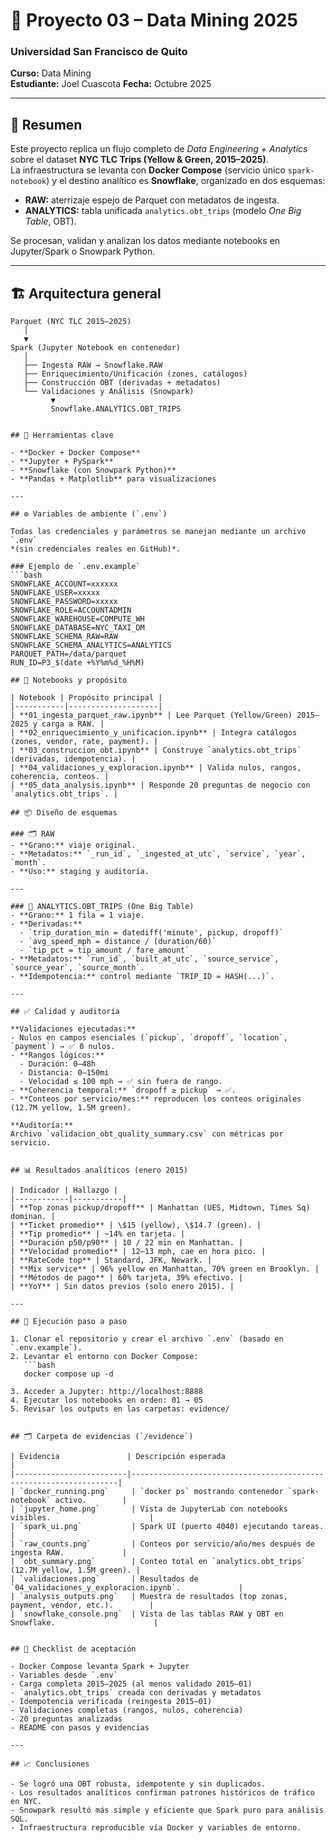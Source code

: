 # 🚌 Proyecto 03 – Data Mining 2025  
### Universidad San Francisco de Quito  
**Curso:** Data Mining  
**Estudiante:** Joel Cuascota
**Fecha:** Octubre 2025  

---

## 🧠 Resumen
Este proyecto replica un flujo completo de *Data Engineering + Analytics* sobre el dataset **NYC TLC Trips (Yellow & Green, 2015–2025)**.  
La infraestructura se levanta con **Docker Compose** (servicio único `spark-notebook`) y el destino analítico es **Snowflake**, organizado en dos esquemas:

- **RAW:** aterrizaje espejo de Parquet con metadatos de ingesta.  
- **ANALYTICS:** tabla unificada `analytics.obt_trips` (modelo *One Big Table*, OBT).

Se procesan, validan y analizan los datos mediante notebooks en Jupyter/Spark o Snowpark Python.

---

## 🏗️ Arquitectura general

```text
Parquet (NYC TLC 2015–2025)
   │
   ▼
Spark (Jupyter Notebook en contenedor)
   │
   ├── Ingesta RAW → Snowflake.RAW
   ├── Enriquecimiento/Unificación (zones, catálogos)
   ├── Construcción OBT (derivadas + metadatos)
   └── Validaciones y Análisis (Snowpark)
         ▼
         Snowflake.ANALYTICS.OBT_TRIPS


## 🧰 Herramientas clave

- **Docker + Docker Compose**  
- **Jupyter + PySpark**  
- **Snowflake (con Snowpark Python)**  
- **Pandas + Matplotlib** para visualizaciones  

---

## ⚙️ Variables de ambiente (`.env`)

Todas las credenciales y parámetros se manejan mediante un archivo `.env`  
*(sin credenciales reales en GitHub)*.

### Ejemplo de `.env.example`
```bash
SNOWFLAKE_ACCOUNT=xxxxxx
SNOWFLAKE_USER=xxxxx
SNOWFLAKE_PASSWORD=xxxxx
SNOWFLAKE_ROLE=ACCOUNTADMIN
SNOWFLAKE_WAREHOUSE=COMPUTE_WH
SNOWFLAKE_DATABASE=NYC_TAXI_DM
SNOWFLAKE_SCHEMA_RAW=RAW
SNOWFLAKE_SCHEMA_ANALYTICS=ANALYTICS
PARQUET_PATH=/data/parquet
RUN_ID=P3_$(date +%Y%m%d_%H%M)

## 🧩 Notebooks y propósito

| Notebook | Propósito principal |
|-----------|--------------------|
| **01_ingesta_parquet_raw.ipynb** | Lee Parquet (Yellow/Green) 2015–2025 y carga a RAW. |
| **02_enriquecimiento_y_unificacion.ipynb** | Integra catálogos (zones, vendor, rate, payment). |
| **03_construccion_obt.ipynb** | Construye `analytics.obt_trips` (derivadas, idempotencia). |
| **04_validaciones_y_exploracion.ipynb** | Valida nulos, rangos, coherencia, conteos. |
| **05_data_analysis.ipynb** | Responde 20 preguntas de negocio con `analytics.obt_trips`. |

## 📦 Diseño de esquemas

### 🗂️ RAW
- **Grano:** viaje original.  
- **Metadatos:** `_run_id`, `_ingested_at_utc`, `service`, `year`, `month`.  
- **Uso:** staging y auditoría.  

---

### 🧮 ANALYTICS.OBT_TRIPS (One Big Table)
- **Grano:** 1 fila = 1 viaje.  
- **Derivadas:**
  - `trip_duration_min = datediff('minute', pickup, dropoff)`  
  - `avg_speed_mph = distance / (duration/60)`  
  - `tip_pct = tip_amount / fare_amount`  
- **Metadatos:** `run_id`, `built_at_utc`, `source_service`, `source_year`, `source_month`.  
- **Idempotencia:** control mediante `TRIP_ID = HASH(...)`.

---

## ✅ Calidad y auditoría

**Validaciones ejecutadas:**
- Nulos en campos esenciales (`pickup`, `dropoff`, `location`, `payment`) → ✅ 0 nulos.  
- **Rangos lógicos:**
  - Duración: 0–48h  
  - Distancia: 0–150mi  
  - Velocidad ≤ 100 mph → ✅ sin fuera de rango.  
- **Coherencia temporal:** `dropoff ≥ pickup` → ✅.  
- **Conteos por servicio/mes:** reproducen los conteos originales (12.7M yellow, 1.5M green).  

**Auditoría:**  
Archivo `validacion_obt_quality_summary.csv` con métricas por servicio.


## 📊 Resultados analíticos (enero 2015)

| Indicador | Hallazgo |
|------------|-----------|
| **Top zonas pickup/dropoff** | Manhattan (UES, Midtown, Times Sq) dominan. |
| **Ticket promedio** | \$15 (yellow), \$14.7 (green). |
| **Tip promedio** | ~14% en tarjeta. |
| **Duración p50/p90** | 10 / 22 min en Manhattan. |
| **Velocidad promedio** | 12–13 mph, cae en hora pico. |
| **RateCode top** | Standard, JFK, Newark. |
| **Mix service** | 96% yellow en Manhattan, 70% green en Brooklyn. |
| **Métodos de pago** | 60% tarjeta, 39% efectivo. |
| **YoY** | Sin datos previos (solo enero 2015). |

---

## 🧱 Ejecución paso a paso

1. Clonar el repositorio y crear el archivo `.env` (basado en `.env.example`).  
2. Levantar el entorno con Docker Compose:  
   ```bash
   docker compose up -d

3. Acceder a Jupyter: http://localhost:8888
4. Ejecutar los notebooks en orden: 01 → 05
5. Revisar los outputs en las carpetas: evidence/


## 🗂️ Carpeta de evidencias (`/evidence`)

| Evidencia               | Descripción esperada                                               |
|-------------------------|-------------------------------------------------------------------|
| `docker_running.png`     | `docker ps` mostrando contenedor `spark-notebook` activo.        |
| `jupyter_home.png`       | Vista de JupyterLab con notebooks visibles.                      |
| `spark_ui.png`           | Spark UI (puerto 4040) ejecutando tareas.                        |
| `raw_counts.png`         | Conteos por servicio/año/mes después de ingesta RAW.             |
| `obt_summary.png`        | Conteo total en `analytics.obt_trips` (12.7M yellow, 1.5M green). |
| `validaciones.png`       | Resultados de `04_validaciones_y_exploracion.ipynb`.             |
| `analysis_outputs.png`   | Muestra de resultados (top zonas, payment, vendor, etc.).        |
| `snowflake_console.png`  | Vista de las tablas RAW y OBT en Snowflake.                      |


## 🧾 Checklist de aceptación

- Docker Compose levanta Spark + Jupyter
- Variables desde `.env`
- Carga completa 2015–2025 (al menos validado 2015–01)
- `analytics.obt_trips` creada con derivadas y metadatos
- Idempotencia verificada (reingesta 2015–01)
- Validaciones completas (rangos, nulos, coherencia)
- 20 preguntas analizadas
- README con pasos y evidencias

---

## 📈 Conclusiones

- Se logró una OBT robusta, idempotente y sin duplicados.
- Los resultados analíticos confirman patrones históricos de tráfico en NYC.
- Snowpark resultó más simple y eficiente que Spark puro para análisis SQL.
- Infraestructura reproducible vía Docker y variables de entorno.
